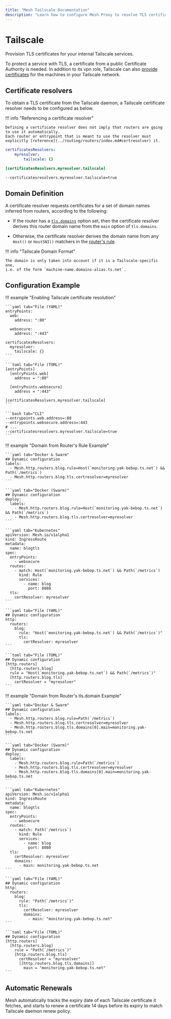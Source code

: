 ```yaml
---
title: "Mesh Tailscale Documentation"
description: "Learn how to configure Mesh Proxy to resolve TLS certificates for your Tailscale services. Read the technical documentation."
---
```


# Tailscale

Provision TLS certificates for your internal Tailscale services.

To protect a service with TLS, a certificate from a public Certificate Authority is needed.
In addition to its vpn role, Tailscale can also [provide certificates](https://tailscale.com/kb/1153/enabling-https/) for the machines in your Tailscale network.

## Certificate resolvers

To obtain a TLS certificate from the Tailscale daemon,
a Tailscale certificate resolver needs to be configured as below.

!!! info "Referencing a certificate resolver"

    Defining a certificate resolver does not imply that routers are going to use it automatically.
    Each router or entrypoint that is meant to use the resolver must explicitly [reference](../routing/routers/index.md#certresolver) it.

```yaml tab="File (YAML)"
certificatesResolvers:
    myresolver:
        tailscale: {}
```

```toml tab="File (TOML)"
[certificatesResolvers.myresolver.tailscale]
```

```bash tab="CLI"
--certificatesresolvers.myresolver.tailscale=true
```

## Domain Definition

A certificate resolver requests certificates for a set of domain names inferred from routers, according to the following:

- If the router has a [`tls.domains`](../routing/routers/index.md#domains) option set,
  then the certificate resolver derives this router domain name from the `main` option of `tls.domains`.

- Otherwise, the certificate resolver derives the domain name from any `Host()` or `HostSNI()` matchers
  in the [router's rule](../routing/routers/index.md#rule).

!!! info "Tailscale Domain Format"

    The domain is only taken into account if it is a Tailscale-specific one,
    i.e. of the form `machine-name.domains-alias.ts.net`.

## Configuration Example

!!! example "Enabling Tailscale certificate resolution"

    ```yaml tab="File (YAML)"
    entryPoints:
      web:
        address: ":80"

      websecure:
        address: ":443"

    certificatesResolvers:
      myresolver:
        tailscale: {}
    ```

    ```toml tab="File (TOML)"
    [entryPoints]
      [entryPoints.web]
        address = ":80"

      [entryPoints.websecure]
        address = ":443"

    [certificatesResolvers.myresolver.tailscale]
    ```

    ```bash tab="CLI"
    --entrypoints.web.address=:80
    --entrypoints.websecure.address=:443
    # ...
    --certificatesresolvers.myresolver.tailscale=true
    ```

!!! example "Domain from Router's Rule Example"

    ```yaml tab="Docker & Swarm"
    ## Dynamic configuration
    labels:
      - Mesh.http.routers.blog.rule=Host(`monitoring.yak-bebop.ts.net`) && Path(`/metrics`)
      - Mesh.http.routers.blog.tls.certresolver=myresolver
    ```

    ```yaml tab="Docker (Swarm)"
    ## Dynamic configuration
    deploy:
      labels:
        - Mesh.http.routers.blog.rule=Host(`monitoring.yak-bebop.ts.net`) && Path(`/metrics`)
        - Mesh.http.routers.blog.tls.certresolver=myresolver
    ```

    ```yaml tab="Kubernetes"
    apiVersion: Mesh.io/v1alpha1
    kind: IngressRoute
    metadata:
      name: blogtls
    spec:
      entryPoints:
        - websecure
      routes:
        - match: Host(`monitoring.yak-bebop.ts.net`) && Path(`/metrics`)
          kind: Rule
          services:
            - name: blog
              port: 8080
      tls:
        certResolver: myresolver
    ```

    ```yaml tab="File (YAML)"
    ## Dynamic configuration
    http:
      routers:
        blog:
          rule: "Host(`monitoring.yak-bebop.ts.net`) && Path(`/metrics`)"
          tls:
            certResolver: myresolver
    ```

    ```toml tab="File (TOML)"
    ## Dynamic configuration
    [http.routers]
      [http.routers.blog]
      rule = "Host(`monitoring.yak-bebop.ts.net`) && Path(`/metrics`)"
      [http.routers.blog.tls]
        certResolver = "myresolver"
    ```

!!! example "Domain from Router's tls.domain Example"

    ```yaml tab="Docker & Swarm"
    ## Dynamic configuration
    labels:
      - Mesh.http.routers.blog.rule=Path(`/metrics`)
      - Mesh.http.routers.blog.tls.certresolver=myresolver
      - Mesh.http.routers.blog.tls.domains[0].main=monitoring.yak-bebop.ts.net
    ```

    ```yaml tab="Docker (Swarm)"
    ## Dynamic configuration
    deploy:
      labels:
        - Mesh.http.routers.blog.rule=Path(`/metrics`)
        - Mesh.http.routers.blog.tls.certresolver=myresolver
        - Mesh.http.routers.blog.tls.domains[0].main=monitoring.yak-bebop.ts.net
    ```

    ```yaml tab="Kubernetes"
    apiVersion: Mesh.io/v1alpha1
    kind: IngressRoute
    metadata:
      name: blogtls
    spec:
      entryPoints:
        - websecure
      routes:
        - match: Path(`/metrics`)
          kind: Rule
          services:
            - name: blog
              port: 8080
      tls:
        certResolver: myresolver
        domains:
          - main: monitoring.yak-bebop.ts.net
    ```

    ```yaml tab="File (YAML)"
    ## Dynamic configuration
    http:
      routers:
        blog:
          rule: "Path(`/metrics`)"
          tls:
            certResolver: myresolver
            domains:
              - main: "monitoring.yak-bebop.ts.net"
    ```

    ```toml tab="File (TOML)"
    ## Dynamic configuration
    [http.routers]
      [http.routers.blog]
        rule = "Path(`/metrics`)"
        [http.routers.blog.tls]
          certResolver = "myresolver"
          [[http.routers.blog.tls.domains]]
            main = "monitoring.yak-bebop.ts.net"
    ```

## Automatic Renewals

Mesh automatically tracks the expiry date of each Tailscale certificate it fetches,
and starts to renew a certificate 14 days before its expiry to match Tailscale daemon renew policy.
